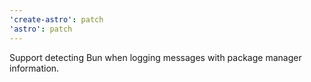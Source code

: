 ```yaml
---
'create-astro': patch
'astro': patch
---
```


Support detecting Bun when logging messages with package manager information.
